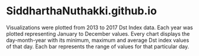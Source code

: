 # SiddharthaNuthakki.github.io
Visualizations were plotted from 2013 to 2017 Dst Index data.
Each year was plotted representing January to December values. 
Every chart displays the day-month-year with its minimum, maximum and average Dst index values of that day.
Each bar represents the range of values for that particular day.
